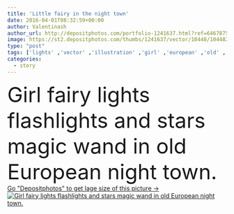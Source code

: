 ```yaml
---
title: 'Little fairy in the night town'
date: 2016-04-01T08:32:59+00:00
author: Valentinash
author_url: http://depositphotos.com/portfolio-1241637.html?ref=64678756
image: https://st2.depositphotos.com/thumbs/1241637/vector/10448/104482978/api_thumb_450.jpg?forcejpeg=true
type: "post"
tags: ['lights' ,'vector' ,'illustration' ,'girl' ,'european' ,'old' ,'fantasy' ,'architecture' ,'building' ,'city' ,'night' ,'fantastic' ,'cityscape' ,'town' ,'stars' ,'historic' ,'fairy' ,'story' ,'magical' ,'lanterns' ,'enchantress' ,'sprite' ,'flashlights' ,'magic wand' ,'fairy tale' ,'multistory buildings' ]
categories: 
  - story
---
```

<div aling="center">
            <font size="60"> Girl fairy lights  flashlights and stars magic wand in old European night town.</font>   
</div>
<div>
    <a href='https://depositphotos.com/104482978/stock-illustration-little-fairy-in-the-night.html?ref=64678756' target=_blank > Go "Depositphotos" to get lage size of this picture ->
        <img href='https://depositphotos.com/104482978/stock-illustration-little-fairy-in-the-night.html?ref=64678756' src='https://st2.depositphotos.com/1241637/10448/v/950/depositphotos_104482978-stock-illustration-little-fairy-in-the-night.jpg?forcejpeg=true' alt='Girl fairy lights  flashlights and stars magic wand in old European night town.' >
    </a>
</div>

